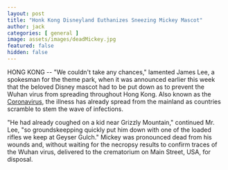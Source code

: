 ```yaml
---
layout: post
title: "Honk Kong Disneyland Euthanizes Sneezing Mickey Mascot"
author: jack
categories: [ general ]
image: assets/images/deadMickey.jpg
featured: false
hidden: false
---
```


HONG KONG -- "We couldn't take any chances," lamented James Lee, a spokesman for the theme park, when it was announced earlier this week that the beloved Disney mascot had to be put down as to prevent the Wuhan virus from spreading throughout Hong Kong. Also known as the [Coronavirus](https://www.nytimes.com/2020/01/29/world/asia/coronavirus-china.html), the illness has already spread from the mainland as countries scramble to stem the wave of infections. 

"He had already coughed on a kid near Grizzly Mountain," continued Mr. Lee, "so groundskeepping quickly put him down with one of the loaded rifles we keep at Geyser Gulch." Mickey was pronounced dead from his wounds and, without waiting for the necropsy results to confirm traces of the Wuhan virus, delivered to the crematorium on Main Street, USA, for disposal. 
